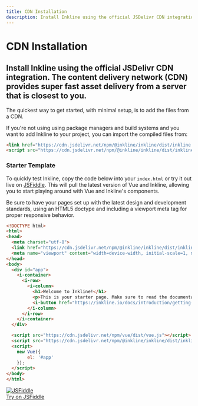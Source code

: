 ```yaml
---
title: CDN Installation
description: Install Inkline using the official JSDelivr CDN integration. The content delivery network (CDN) provides super fast asset delivery from a server that is closest to you.
---
```


# CDN Installation
## Install Inkline using the official JSDelivr CDN integration. The content delivery network (CDN) provides super fast asset delivery from a server that is closest to you.

The quickest way to get started, with minimal setup, is to add the files from a CDN.

If you're not using using package managers and build systems and you want to add Inkline to your project, you can import the compiled files from:

~~~html
<link href="https://cdn.jsdelivr.net/npm/@inkline/inkline/dist/inkline.css" rel="stylesheet">
<script src="https://cdn.jsdelivr.net/npm/@inkline/inkline/dist/inkline.js"></script>
~~~

### Starter Template

To quickly test Inkline, copy the code below into your `index.html` or try it out live on <a href="https://jsfiddle.net/alexgrozav/0dknfs6L/" rel="nofollow">JSFiddle</a>. This will pull the latest version of Vue and Inkline, allowing you to start playing around with Vue and Inkline's components.

Be sure to have your pages set up with the latest design and development standards, using an HTML5 doctype and including a viewport meta tag for proper responsive behavior.

~~~html
<!DOCTYPE html>
<html>
<head>
  <meta charset="utf-8">
  <link href="https://cdn.jsdelivr.net/npm/@inkline/inkline/dist/inkline.css" rel="stylesheet">
  <meta name="viewport" content="width=device-width, initial-scale=1, maximum-scale=1, user-scalable=no">
</head>
<body>
  <div id="app">
    <i-container>
      <i-row>
        <i-column>
          <h1>Welcome to Inkline!</h1>
          <p>This is your starter page. Make sure to read the documentation to learn about what Inkline has to offer.</p>
          <i-button href="https://inkline.io/docs/introduction/getting-started">Read Documentation</i-button>
        </i-column>
      </i-row>
    </i-container>
  </div>

  <script src="https://cdn.jsdelivr.net/npm/vue/dist/vue.js"></script>
  <script src="https://cdn.jsdelivr.net/npm/@inkline/inkline/dist/inkline.js"></script>
  <script>
    new Vue({ 
        el: '#app' 
    });
  </script>
</body>
</html>
~~~

<div class="_margin-top-1">
    <a class="link-card" href="https://jsfiddle.net/alexgrozav/0dknfs6L/">
        <i-card>
            <div class="image"><img src="/images/jsfiddle.svg" alt="JSFiddle" /></div>
            <span>Try on JSFiddle</span>
            <i-icon icon="chevron-right"></i-icon>
        </i-card>
    </a>
</div>
